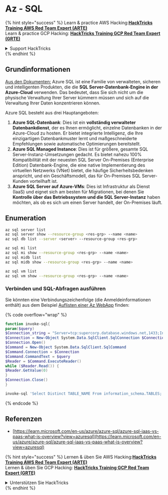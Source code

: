 # Az - SQL

{% hint style="success" %}
Learn & practice AWS Hacking:<img src="../../../.gitbook/assets/image (1) (1) (1) (1).png" alt="" data-size="line">[**HackTricks Training AWS Red Team Expert (ARTE)**](https://training.hacktricks.xyz/courses/arte)<img src="../../../.gitbook/assets/image (1) (1) (1) (1).png" alt="" data-size="line">\
Learn & practice GCP Hacking: <img src="../../../.gitbook/assets/image (2) (1).png" alt="" data-size="line">[**HackTricks Training GCP Red Team Expert (GRTE)**<img src="../../../.gitbook/assets/image (2) (1).png" alt="" data-size="line">](https://training.hacktricks.xyz/courses/grte)

<details>

<summary>Support HackTricks</summary>

* Check the [**subscription plans**](https://github.com/sponsors/carlospolop)!
* **Join the** 💬 [**Discord group**](https://discord.gg/hRep4RUj7f) or the [**telegram group**](https://t.me/peass) or **follow** us on **Twitter** 🐦 [**@hacktricks\_live**](https://twitter.com/hacktricks_live)**.**
* **Share hacking tricks by submitting PRs to the** [**HackTricks**](https://github.com/carlospolop/hacktricks) and [**HackTricks Cloud**](https://github.com/carlospolop/hacktricks-cloud) github repos.

</details>
{% endhint %}

## Grundinformationen

[Aus den Dokumenten:](https://learn.microsoft.com/en-us/azure/azure-sql/azure-sql-iaas-vs-paas-what-is-overview) Azure SQL ist eine Familie von verwalteten, sicheren und intelligenten Produkten, die die **SQL Server-Datenbank-Engine in der Azure-Cloud** verwenden. Das bedeutet, dass Sie sich nicht um die physische Verwaltung Ihrer Server kümmern müssen und sich auf die Verwaltung Ihrer Daten konzentrieren können.

Azure SQL besteht aus drei Hauptangeboten:

1. **Azure SQL-Datenbank**: Dies ist ein **vollständig verwalteter Datenbankdienst**, der es Ihnen ermöglicht, einzelne Datenbanken in der Azure-Cloud zu hosten. Er bietet integrierte Intelligenz, die Ihre einzigartigen Datenbankmuster lernt und maßgeschneiderte Empfehlungen sowie automatische Optimierungen bereitstellt.
2. **Azure SQL Managed Instance**: Dies ist für größere, gesamte SQL Server-Instanz-Umsetzungen gedacht. Es bietet nahezu 100% Kompatibilität mit der neuesten SQL Server On-Premises (Enterprise Edition) Datenbank-Engine, die eine native Implementierung des virtuellen Netzwerks (VNet) bietet, die häufige Sicherheitsbedenken anspricht, und ein Geschäftsmodell, das für On-Premises SQL Server-Kunden vorteilhaft ist.
3. **Azure SQL Server auf Azure-VMs**: Dies ist Infrastruktur als Dienst (IaaS) und eignet sich am besten für Migrationen, bei denen Sie **Kontrolle über das Betriebssystem und die SQL Server-Instanz** haben möchten, als ob es sich um einen Server handelt, der On-Premises läuft.

## Enumeration
```bash
az sql server list
az sql server show --resource-group <res-grp> --name <name>
az sql db list --server <server> --resource-group <res-grp>

az sql mi list
az sql mi show --resource-group <res-grp> --name <name>
az sql midb list
az sql midb show --resource-group <res-grp> --name <name>

az sql vm list
az sql vm show --resource-group <res-grp> --name <name>
```
### Verbinden und SQL-Abfragen ausführen

Sie könnten eine Verbindungszeichenfolge (die Anmeldeinformationen enthält) aus dem Beispiel [Auflisten einer Az WebApp](az-azure-app-service.md) finden:

{% code overflow="wrap" %}
```powershell
function invoke-sql{
param($query)
$Connection_string = "Server=tcp:supercorp.database.windows.net,1433;Initial Catalog=flag;Persist Security Info=False;User ID=db_read;Password=gAegH!324fAG!#1fht;MultipleActiveResultSets=False;Encrypt=True;TrustServerCertificate=False;Connection Timeout=30;"
$Connection = New-Object System.Data.SqlClient.SqlConnection $Connection_string
$Connection.Open()
$Command = New-Object System.Data.SqlClient.SqlCommand
$Command.Connection = $Connection
$Command.CommandText = $query
$Reader = $Command.ExecuteReader()
while ($Reader.Read()) {
$Reader.GetValue(0)
}
$Connection.Close()
}

invoke-sql 'Select Distinct TABLE_NAME From information_schema.TABLES;'
```
{% endcode %}

## Referenzen

* [https://learn.microsoft.com/en-us/azure/azure-sql/azure-sql-iaas-vs-paas-what-is-overview?view=azuresql](https://learn.microsoft.com/en-us/azure/azure-sql/azure-sql-iaas-vs-paas-what-is-overview?view=azuresql)

{% hint style="success" %}
Lernen & üben Sie AWS Hacking:<img src="../../../.gitbook/assets/image (1) (1) (1) (1).png" alt="" data-size="line">[**HackTricks Training AWS Red Team Expert (ARTE)**](https://training.hacktricks.xyz/courses/arte)<img src="../../../.gitbook/assets/image (1) (1) (1) (1).png" alt="" data-size="line">\
Lernen & üben Sie GCP Hacking: <img src="../../../.gitbook/assets/image (2) (1).png" alt="" data-size="line">[**HackTricks Training GCP Red Team Expert (GRTE)**<img src="../../../.gitbook/assets/image (2) (1).png" alt="" data-size="line">](https://training.hacktricks.xyz/courses/grte)

<details>

<summary>Unterstützen Sie HackTricks</summary>

* Überprüfen Sie die [**Abonnementpläne**](https://github.com/sponsors/carlospolop)!
* **Treten Sie der** 💬 [**Discord-Gruppe**](https://discord.gg/hRep4RUj7f) oder der [**Telegram-Gruppe**](https://t.me/peass) bei oder **folgen** Sie uns auf **Twitter** 🐦 [**@hacktricks\_live**](https://twitter.com/hacktricks_live)**.**
* **Teilen Sie Hacking-Tricks, indem Sie PRs an die** [**HackTricks**](https://github.com/carlospolop/hacktricks) und [**HackTricks Cloud**](https://github.com/carlospolop/hacktricks-cloud) GitHub-Repos senden.

</details>
{% endhint %}

